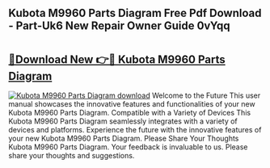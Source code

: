 ## Kubota M9960 Parts Diagram Free Pdf Download - Part-Uk6 New Repair Owner Guide 0vYqq

# <h2><a href="http://dfic07.blite.top/?on=Kubota+M9960+Parts+Diagram">🔗Download New 👉🔴 Kubota M9960 Parts Diagram</a></h2>

[![Kubota M9960 Parts Diagram download](https://i.imgur.com/lujVjoI.png)](http://dfic07.blite.top/?on=Kubota+M9960+Parts+Diagram)
Welcome to the Future This user manual showcases the innovative features and functionalities of your new Kubota M9960 Parts Diagram. Compatible with a Variety of Devices This Kubota M9960 Parts Diagram seamlessly integrates with a variety of devices and platforms. Experience the future with the innovative features of your new Kubota M9960 Parts Diagram. Please Share Your Thoughts Kubota M9960 Parts Diagram. Your feedback is invaluable to us. Please share your thoughts and suggestions.
